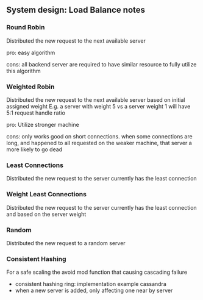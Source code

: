## System design: Load Balance notes

### Round Robin
Distributed the new request to the next available server

pro: easy algorithm

cons: all backend server are required to have similar resource to fully utilize this algorithm 

### Weighted Robin
Distributed the new request to the next available server based on initial assigned weight
E.g. a server with weight 5 vs a server weight 1 will have 5:1 request handle ratio

pro: Utilize stronger machine

cons: only works good on short connections. when some connections are long, and happened to all 
requested on the weaker machine, that server a more likely to go dead

### Least Connections
Distributed the new request to the server currently has the least connection

### Weight Least Connections
Distributed the new request to the server currently has the least connection and based on the server weight

### Random
Distributed the new request to a random server

### Consistent Hashing
For a safe scaling the avoid mod function that causing cascading failure
- consistent hashing ring: implementation example cassandra
- when a new server is added, only affecting one near by server